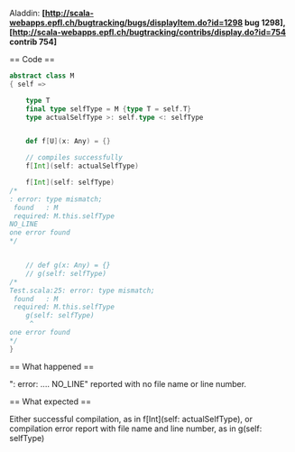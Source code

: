 Aladdin: **[http://scala-webapps.epfl.ch/bugtracking/bugs/displayItem.do?id=1298 bug 1298], [http://scala-webapps.epfl.ch/bugtracking/contribs/display.do?id=754 contrib 754]**

== Code ==

```scala
abstract class M
{ self =>

    type T
    final type selfType = M {type T = self.T}
    type actualSelfType >: self.type <: selfType


    def f[U](x: Any) = {}

    // compiles successfully
    f[Int](self: actualSelfType)

    f[Int](self: selfType)
/*
: error: type mismatch;
 found   : M
 required: M.this.selfType
NO_LINE
one error found
*/


    // def g(x: Any) = {}
    // g(self: selfType)
/*
Test.scala:25: error: type mismatch;
 found   : M
 required: M.this.selfType
    g(self: selfType)
     ^
one error found
*/
}
```

== What happened ==

": error: .... NO_LINE" reported with no file name or line number. 

== What expected ==

Either successful compilation, as in f[Int](self: actualSelfType), or compilation error report with file name and line number, as in g(self: selfType)
